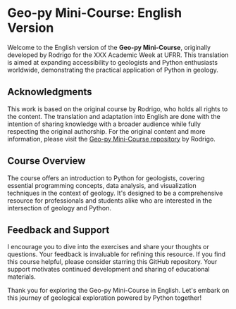 # Geo-py Mini-Course: English Version

Welcome to the English version of the **Geo-py Mini-Course**, originally developed by Rodrigo for the XXX Academic Week at UFRR. This translation is aimed at expanding accessibility to geologists and Python enthusiasts worldwide, demonstrating the practical application of Python in geology. 

## Acknowledgments

This work is based on the original course by Rodrigo, who holds all rights to the content. The translation and adaptation into English are done with the intention of sharing knowledge with a broader audience while fully respecting the original authorship. For the original content and more information, please visit the [Geo-py Mini-Course repository](https://github.com/rodreras/geopy_minicurso/tree/main) by Rodrigo.

## Course Overview

The course offers an introduction to Python for geologists, covering essential programming concepts, data analysis, and visualization techniques in the context of geology. It's designed to be a comprehensive resource for professionals and students alike who are interested in the intersection of geology and Python.

## Feedback and Support

I encourage you to dive into the exercises and share your thoughts or questions. Your feedback is invaluable for refining this resource. If you find this course helpful, please consider starring this GitHub repository. Your support motivates continued development and sharing of educational materials.

Thank you for exploring the Geo-py Mini-Course in English. Let's embark on this journey of geological exploration powered by Python together!
